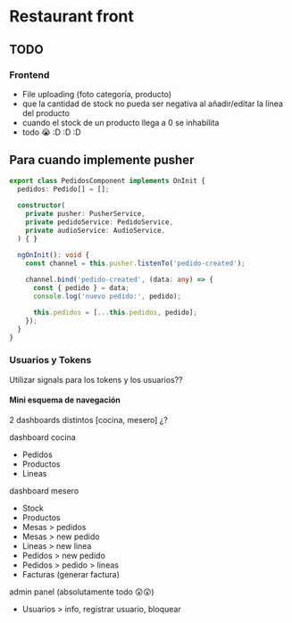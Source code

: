 # Restaurant front

## TODO

### Frontend

* File uploading (foto categoría, producto)
* que la cantidad de stock no pueda ser negativa al añadir/editar la línea del producto
* cuando el stock de un producto llega a 0 se inhabilita
* todo 😭 :D :D :D

## Para cuando implemente pusher

```ts
export class PedidosComponent implements OnInit {
  pedidos: Pedido[] = [];
  
  constructor(
    private pusher: PusherService,
    private pedidoService: PedidoService,
    private audioService: AudioService,
  ) { }

  ngOnInit(): void {
    const channel = this.pusher.listenTo('pedido-created');
    
    channel.bind('pedido-created', (data: any) => {
      const { pedido } = data;
      console.log('nuevo pedido:', pedido);

      this.pedidos = [...this.pedidos, pedido];
    });
  }
}
```

### Usuarios y Tokens

Utilizar signals para los tokens y los usuarios??

#### Mini esquema de navegación

2 dashboards distintos [cocina, mesero] ¿?

dashboard cocina

* Pedidos
* Productos
* Lineas

dashboard mesero

* Stock
* Productos
* Mesas > pedidos
* Mesas > new pedido
* Lineas > new linea
* Pedidos > new pedido
* Pedidos > pedido > lineas
* Facturas (generar factura)

admin panel (absolutamente todo 😲😲)

* Usuarios > info, registrar usuario, bloquear

